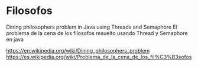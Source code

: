 # Filosofos
Dining philosophers problem in Java using Threads and Semaphore
El problema de la cena de los filosofos resuelto usando Thread y Semaphore en java

https://en.wikipedia.org/wiki/Dining_philosophers_problem
https://es.wikipedia.org/wiki/Problema_de_la_cena_de_los_fil%C3%B3sofos
